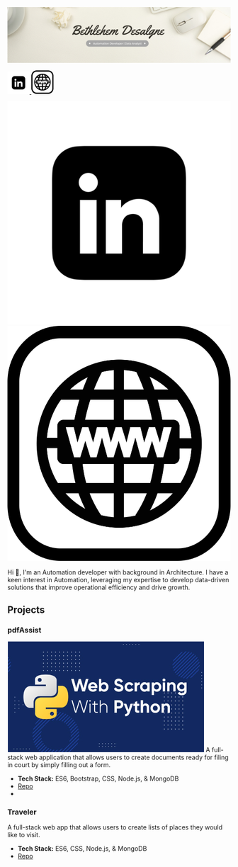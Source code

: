 ![Cover Image](https://github.com/BethlehemDesalgne/bethlehemdesalgne/blob/main/images/Cream%20Minimalist%20Corporate%20Personal%20Profile%20LinkedIn%20Banner.png)

<a href="https://www.linkedin.com/in/bethlehem-desalgne/">
  <img src="https://github.com/BethlehemDesalgne/bethlehemdesalgne/blob/main/images/linkedin.png" width="50" alt="Website">
</a>
<a href="https://bethlehemdesalgne.github.io/">
  <img src="https://github.com/BethlehemDesalgne/bethlehemdesalgne/blob/main/images/website.png" width="50" alt="LinkedIn">
</a>


[![Website](https://github.com/BethlehemDesalgne/bethlehemdesalgne/blob/main/images/linkedin.png)](https://www.linkedin.com/in/bethlehem-desalgne/)
[![LinkedIn](https://github.com/BethlehemDesalgne/bethlehemdesalgne/blob/main/images/website.png)](https://bethlehemdesalgne.github.io/)





Hi 👋, I'm an Automation developer with background in Architecture. I have a keen interest in Automation, leveraging my expertise to develop data-driven solutions that improve operational efficiency and drive growth. 


## Projects

### pdfAssist
![pdfAssist Screenshot](https://github.com/BethlehemDesalgne/Browser-Automation-Web-Scraping-Craigslist/blob/main/images/IMAGES.png)
A full-stack web application that allows users to create documents ready for filing in court by simply filling out a form.
- **Tech Stack:** ES6, Bootstrap, CSS, Node.js, & MongoDB
- [Repo](https://github.com/BethlehemDesalgne/Browser-Automation-Web-Scraping-Craigslist)
- 

### Traveler
A full-stack web app that allows users to create lists of places they would like to visit.
- **Tech Stack:** ES6, CSS, Node.js, & MongoDB
- [Repo](link-to-repo)

<!-- You can add more projects here -->

